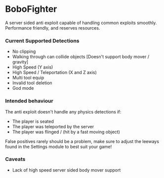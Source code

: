 # BoboFighter

A server sided anti exploit capable of handling common exploits smoothly. Performance friendly, and reserves resources. 

### Current Supported Detections

- No clipping
- Walking through can collide objects [Doesn't support body mover / gravity]
- High Speed (Y axis)
- High Speed / Teleportation (X and Z axis)
- Multi tool equip
- Invalid tool deletion
- God mode

### Intended behaviour

The anti exploit doesn't handle any physics detections if:

- The player is seated
- The player was teleported by the server
- The player was flinged / (hit by a fast moving object)

False positives rarely should be a problem, make sure to adjust the leeways found in the Settings module to best suit your game!

### Caveats

- Lack of high speed server sided body mover support 
